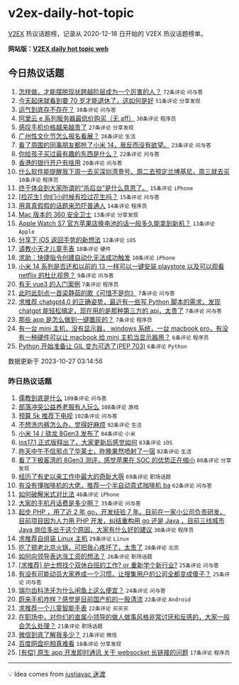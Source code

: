 # v2ex-daily-hot-topic

[V2EX](https://www.v2ex.com/) 热议话题榜，记录从 2020-12-18 日开始的 V2EX 热议话题榜单。

**网站版：[V2EX daily hot topic web](https://boojack.github.io/v2ex-daily-hot-topic-web/)**

## 今日热议话题

<!-- TODAY BEGIN -->

1. [怎样做，才能摆脱现状跨越阶层成为一个厉害的人？](https://www.v2ex.com/t/985858) `72条评论` `问与答`
1. [今天起床就看到要 70 岁才能退休了，这如何是好](https://www.v2ex.com/t/985869) `51条评论` `分享发现`
1. [运气到底存不存在？](https://www.v2ex.com/t/985894) `38条评论` `问与答`
1. [阿里云 e 系列服务器最低价购买（无 aff）](https://www.v2ex.com/t/985901) `30条评论` `程序员`
1. [感叹手机价格越来越贵了](https://www.v2ex.com/t/985919) `27条评论` `分享发现`
1. [广州性文化节怎么报名看展？](https://www.v2ex.com/t/985850) `26条评论` `生活`
1. [看了周围的同事朋友都抢了小米 14，我反而没有欲望。](https://www.v2ex.com/t/985871) `23条评论` `问与答`
1. [你给孩子买过最有趣的东西是什么？](https://www.v2ex.com/t/985861) `22条评论` `问与答`
1. [香港的银行开户有啥用](https://www.v2ex.com/t/985885) `20条评论` `问与答`
1. [什么软件能提醒我下周一去买深圳湾壹号、周二去预定兰博基尼，周三就去买](https://www.v2ex.com/t/985910) `18条评论` `程序员`
1. [终于体会到大家所谓的“杀后台”是什么意思了。](https://www.v2ex.com/t/985897) `15条评论` `iPhone`
1. [[捡花生] 你们小时候有捡过花生吗？](https://www.v2ex.com/t/985892) `15条评论` `问与答`
1. [用真真假假的话题来恐吓普通人](https://www.v2ex.com/t/985907) `14条评论` `程序员`
1. [Mac 版本的 360 安全卫士](https://www.v2ex.com/t/985872) `13条评论` `分享发现`
1. [Apple Watch S7 官方苹果店换电池的话一般多久能拿到新机？](https://www.v2ex.com/t/985851) `13条评论` `Apple`
1. [分享下 iOS 返回手势的新想法](https://www.v2ex.com/t/985888) `12条评论` `iOS`
1. [请教小天才儿童手表](https://www.v2ex.com/t/985874) `10条评论` `硬件`
1. [求助：快捷指令创建自动化无法成功触发](https://www.v2ex.com/t/985854) `10条评论` `iPhone`
1. [小米 14 系列是否还和以前的 13 一样可以一键安装 playstore 以及可以观看 netflix 的杜比视界？](https://www.v2ex.com/t/985859) `9条评论` `问与答`
1. [有无 vue3 的入门案例](https://www.v2ex.com/t/985898) `7条评论` `程序员`
1. [此时此刻点一首梁静茹的歌《可惜不是你》](https://www.v2ex.com/t/985913) `7条评论` `问与答`
1. [求推荐 chatgpt4.0 的正确姿势，最近有一些写 Python 脚本的需求，发现 chatgpt 能轻松搞定，现在用的是那种第三方的 api，太贵了](https://www.v2ex.com/t/985870) `7条评论` `问与答`
1. [那些 app 是怎么做到一键置灰的？](https://www.v2ex.com/t/985856) `7条评论` `程序员`
1. [有一台 mini 主机，没有显示器， windows 系统，一台 macbook pro，有没有一种硬件可以让 macbook 给 mini 主机当显示器用？](https://www.v2ex.com/t/985912) `6条评论` `程序员`
1. [Python 开始准备让 GIL 变为可选了(PEP 703)](https://www.v2ex.com/t/985911) `6条评论` `Python`

数据更新于 2023-10-27 03:14:56

<!-- TODAY END -->

### 昨日热议话题

<!-- YESTERDAY BEGIN -->

1. [儒教到底是什么](https://www.v2ex.com/t/985602) `109条评论` `问与答`
1. [部落冲突公益养老服有人玩么](https://www.v2ex.com/t/985489) `108条评论` `游戏`
1. [预算 5k 推荐下电视](https://www.v2ex.com/t/985488) `102条评论` `问与答`
1. [不想洗内裤怎么办，觉得好麻烦](https://www.v2ex.com/t/985699) `92条评论` `生活`
1. [小米 14 / 骁龙 8Gen3 发布了](https://www.v2ex.com/t/985613) `84条评论` `小米`
1. [ios17.1 正式版释出了，大家更新后感觉如何](https://www.v2ex.com/t/985494) `83条评论` `iOS`
1. [昨天中午不信邪点了华莱士，昨晚果然喷射了一宿](https://www.v2ex.com/t/985510) `82条评论` `生活`
1. [看了下极客湾的 8Gen3 测评，感觉苹果在 SOC 的优势正在缩小](https://www.v2ex.com/t/985571) `80条评论` `分享发现`
1. [经历了有史以来工作中最大的奇耻大辱](https://www.v2ex.com/t/985680) `69条评论` `职场话题`
1. [有没有懂咖啡机的大佬，推荐一个半自动意式咖啡机 ba](https://www.v2ex.com/t/985600) `62条评论` `问与答`
1. [如何破解米式对比法](https://www.v2ex.com/t/985800) `46条评论` `iPhone`
1. [大家的手机月话费是多少啊？](https://www.v2ex.com/t/985690) `35条评论` `问与答`
1. [起步 PHP ，用了近 2 年 go，开发经验 7 年。目前在一家小公司负责研发，目前项目因为人力用 PHP 开发，纠结重构用 go 还是 Java ，目前三线城市 Java 岗位多出于这个原因，大家有什么好的建议](https://www.v2ex.com/t/985519) `30条评论` `程序员`
1. [求推荐自组装 Linux 主机](https://www.v2ex.com/t/985617) `29条评论` `Linux`
1. [吃了顿老北京火锅，可把我心疼坏了，太贵了](https://www.v2ex.com/t/985774) `28条评论` `北京`
1. [如何向领导表达涨工资的想法？](https://www.v2ex.com/t/985500) `26条评论` `职场话题`
1. [[求推荐] 护士想找个双休白班的工作? or 重新学个新行业?](https://www.v2ex.com/t/985638) `25条评论` `问与答`
1. [有没有可能动员大家养成一个习惯，让搜集用户的公司全都变成傻子？](https://www.v2ex.com/t/985605) `25条评论` `问与答`
1. [瑞尔齿科洗牙为什么闲鱼上这么便宜？](https://www.v2ex.com/t/985512) `24条评论` `问与答`
1. [蔚来手机咋样？感觉是目前国产机的一股清流](https://www.v2ex.com/t/985577) `22条评论` `Android`
1. [求推荐一个儿童智能手表](https://www.v2ex.com/t/985508) `22条评论` `买买买`
1. [在职场中，对你们的直属小领导的做人做事风格非常讨厌和反感的，大家一般会怎么处理？](https://www.v2ex.com/t/985643) `21条评论` `职场话题`
1. [微信到底了解我多少？](https://www.v2ex.com/t/985506) `21条评论` `微信`
1. [百度网盘吃相真难看](https://www.v2ex.com/t/985622) `18条评论` `分享发现`
1. [[有偿] 原生 app 开发即时通讯 关于 websocket 长链接的问题](https://www.v2ex.com/t/985692) `17条评论` `程序员`

<!-- YESTERDAY END -->

---

💡 Idea comes from [justjavac 迷渡](https://github.com/justjavac/)
